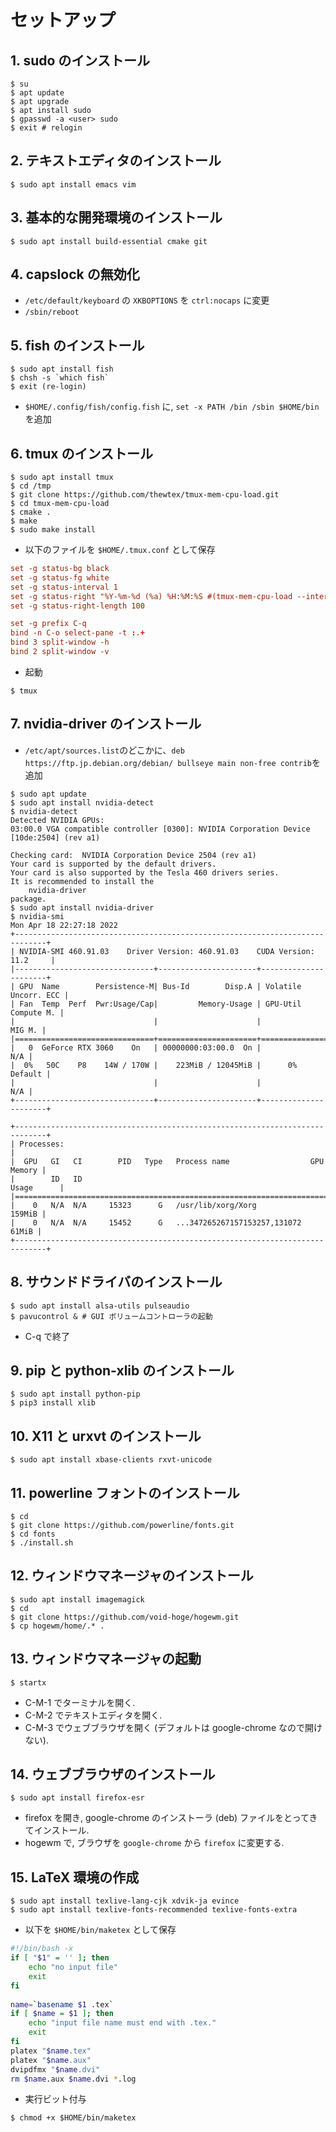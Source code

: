 # セットアップ
## 1. sudo のインストール
```shellsession
$ su
$ apt update
$ apt upgrade
$ apt install sudo
$ gpasswd -a <user> sudo
$ exit # relogin
```

## 2. テキストエディタのインストール

```shellsession
$ sudo apt install emacs vim
```

## 3. 基本的な開発環境のインストール
```shellsession
$ sudo apt install build-essential cmake git
```

## 4. capslock の無効化
- `/etc/default/keyboard` の `XKBOPTIONS` を `ctrl:nocaps` に変更
- `/sbin/reboot`

## 5. fish のインストール
```shellsession
$ sudo apt install fish
$ chsh -s `which fish`
$ exit (re-login)
```

- `$HOME/.config/fish/config.fish` に, `set -x PATH /bin /sbin $HOME/bin` を追加
    
## 6. tmux のインストール
```shellsession
$ sudo apt install tmux
$ cd /tmp
$ git clone https://github.com/thewtex/tmux-mem-cpu-load.git
$ cd tmux-mem-cpu-load
$ cmake .
$ make 
$ sudo make install
```

- 以下のファイルを `$HOME/.tmux.conf` として保存
```conf
set -g status-bg black
set -g status-fg white
set -g status-interval 1
set -g status-right "%Y-%m-%d (%a) %H:%M:%S #(tmux-mem-cpu-load --interval 1 --averages-count 0 --cpu-mode 1 --powerline-right --graph-lines 0)"
set -g status-right-length 100

set -g prefix C-q
bind -n C-o select-pane -t :.+
bind 3 split-window -h
bind 2 split-window -v
```

- 起動
```
$ tmux
```

## 7. nvidia-driver のインストール
- `/etc/apt/sources.list`のどこかに、`deb https://ftp.jp.debian.org/debian/ bullseye main non-free contrib`を追加
   
```
$ sudo apt update
$ sudo apt install nvidia-detect
$ nvidia-detect
Detected NVIDIA GPUs:
03:00.0 VGA compatible controller [0300]: NVIDIA Corporation Device [10de:2504] (rev a1)

Checking card:  NVIDIA Corporation Device 2504 (rev a1)
Your card is supported by the default drivers.
Your card is also supported by the Tesla 460 drivers series.
It is recommended to install the
    nvidia-driver
package.
$ sudo apt install nvidia-driver
$ nvidia-smi
Mon Apr 18 22:27:18 2022
+-----------------------------------------------------------------------------+
| NVIDIA-SMI 460.91.03    Driver Version: 460.91.03    CUDA Version: 11.2     |
|-------------------------------+----------------------+----------------------+
| GPU  Name        Persistence-M| Bus-Id        Disp.A | Volatile Uncorr. ECC |
| Fan  Temp  Perf  Pwr:Usage/Cap|         Memory-Usage | GPU-Util  Compute M. |
|                               |                      |               MIG M. |
|===============================+======================+======================|
|   0  GeForce RTX 3060    On   | 00000000:03:00.0  On |                  N/A |
|  0%   50C    P8    14W / 170W |    223MiB / 12045MiB |      0%      Default |
|                               |                      |                  N/A |
+-------------------------------+----------------------+----------------------+
                                                                               
+-----------------------------------------------------------------------------+
| Processes:                                                                  |
|  GPU   GI   CI        PID   Type   Process name                  GPU Memory |
|        ID   ID                                                   Usage      |
|=============================================================================|
|    0   N/A  N/A     15323      G   /usr/lib/xorg/Xorg                159MiB |
|    0   N/A  N/A     15452      G   ...347265267157153257,131072       61MiB |
+-----------------------------------------------------------------------------+
```

## 8. サウンドドライバのインストール
```shellsession
$ sudo apt install alsa-utils pulseaudio
$ pavucontrol & # GUI ボリュームコントローラの起動
```
- C-q で終了


## 9. pip と python-xlib のインストール
```shellsession
$ sudo apt install python-pip
$ pip3 install xlib
```

## 10. X11 と urxvt のインストール
```shellsession
$ sudo apt install xbase-clients rxvt-unicode 
```

## 11. powerline フォントのインストール
```shellsession
$ cd
$ git clone https://github.com/powerline/fonts.git
$ cd fonts
$ ./install.sh
```

## 12. ウィンドウマネージャのインストール
```shellsession
$ sudo apt install imagemagick
$ cd
$ git clone https://github.com/void-hoge/hogewm.git
$ cp hogewm/home/.* .
```

## 13. ウィンドウマネージャの起動
```shellsession
$ startx
```
- C-M-1 でターミナルを開く.
- C-M-2 でテキストエディタを開く.
- C-M-3 でウェブブラウザを開く (デフォルトは google-chrome なので開けない).

## 14. ウェブブラウザのインストール
```shellsession
$ sudo apt install firefox-esr
```
- firefox を開き, google-chrome のインストーラ (deb) ファイルをとってきてインストール.
- hogewm で, ブラウザを `google-chrome` から `firefox` に変更する.

## 15. LaTeX 環境の作成
```shellsession
$ sudo apt install texlive-lang-cjk xdvik-ja evince
$ sudo apt install texlive-fonts-recommended texlive-fonts-extra
```

- 以下を `$HOME/bin/maketex` として保存
```bash
#!/bin/bash -x
if [ "$1" = '' ]; then
	echo "no input file"
	exit
fi
​
name=`basename $1 .tex`
if [ $name = $1 ]; then
	echo "input file name must end with .tex."
	exit
fi
platex "$name.tex"
platex "$name.aux"
dvipdfmx "$name.dvi"
rm $name.aux $name.dvi *.log
```

- 実行ビット付与
```shellsession
$ chmod +x $HOME/bin/maketex
```
